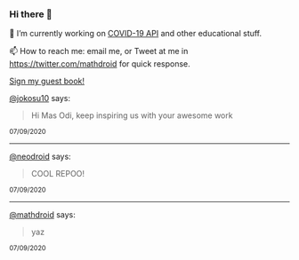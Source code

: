 ### Hi there 👋

🔭 I’m currently working on [COVID-19 API](https://github.com/covid-19-api) and other educational stuff.

📫 How to reach me: email me, or Tweet at me in https://twitter.com/mathdroid for quick response.

<!--
**mathdroid/mathdroid** is a ✨ _special_ ✨ repository because its `README.md` (this file) appears on your GitHub profile.

Here are some ideas to get you started:

- 🔭 I’m currently working on ...
- 🌱 I’m currently learning ...
- 👯 I’m looking to collaborate on ...
- 🤔 I’m looking for help with ...
- 💬 Ask me about ...
- 📫 How to reach me: ...
- 😄 Pronouns: ...
- ⚡ Fun fact: ...
-->

[Sign my guest book!](https://mathdroid.now.sh)

<!--START_SECTION:guestbook-->
[@jokosu10](https://github.com/jokosu10) says:

> Hi Mas Odi, keep inspiring us with your awesome work

<sup>07/09/2020</sup>


---

[@neodroid](https://github.com/neodroid) says:

> COOL REPOO!

<sup>07/09/2020</sup>


---

[@mathdroid](https://github.com/mathdroid) says:

> yaz

<sup>07/09/2020</sup>

<!--END_SECTION:guestbook-->
<!--GUESTBOOK_LIST [{"name":"jokosu10","message":"Hi Mas Odi, keep inspiring us with your awesome work","date":"07/09/2020"},{"name":"neodroid","message":"COOL REPOO!","date":"07/09/2020"},{"name":"mathdroid","message":"yaz","date":"07/09/2020"}]-->
